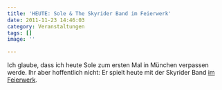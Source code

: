 ```yaml
---
title: 'HEUTE: Sole & The Skyrider Band im Feierwerk'
date: 2011-11-23 14:46:03
category: Veranstaltungen
tags: []
image: ''

---
```


Ich glaube, dass ich heute Sole zum ersten Mal in München verpassen werde. Ihr aber hoffentlich nicht: Er spielt heute mit der Skyrider Band [im Feierwerk](http://www.bayernradar.de/events/sole-the-skyrider-band-muenchen).
